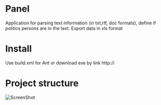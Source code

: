 # Panel
Application for parsing text information (in txt,rtf, doc formats), define if politics persons are in the text. Export data in xls format

# Install
Use build.xml for Ant or download exe by link http://

# Project structure
![ScreenShot](https://github.com/Pragmatique/Panel/tree/NewBranch/materials/Panel.png?raw=true "Optional title")
